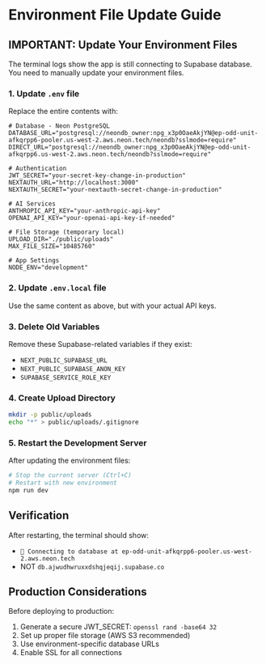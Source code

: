 # Environment File Update Guide

## IMPORTANT: Update Your Environment Files

The terminal logs show the app is still connecting to Supabase database. You need to manually update your environment files.

### 1. Update `.env` file

Replace the entire contents with:

```env
# Database - Neon PostgreSQL
DATABASE_URL="postgresql://neondb_owner:npg_x3p0OaeAkjYN@ep-odd-unit-afkqrpp6-pooler.us-west-2.aws.neon.tech/neondb?sslmode=require"
DIRECT_URL="postgresql://neondb_owner:npg_x3p0OaeAkjYN@ep-odd-unit-afkqrpp6.us-west-2.aws.neon.tech/neondb?sslmode=require"

# Authentication
JWT_SECRET="your-secret-key-change-in-production"
NEXTAUTH_URL="http://localhost:3000"
NEXTAUTH_SECRET="your-nextauth-secret-change-in-production"

# AI Services
ANTHROPIC_API_KEY="your-anthropic-api-key"
OPENAI_API_KEY="your-openai-api-key-if-needed"

# File Storage (temporary local)
UPLOAD_DIR="./public/uploads"
MAX_FILE_SIZE="10485760"

# App Settings
NODE_ENV="development"
```

### 2. Update `.env.local` file

Use the same content as above, but with your actual API keys.

### 3. Delete Old Variables

Remove these Supabase-related variables if they exist:
- `NEXT_PUBLIC_SUPABASE_URL`
- `NEXT_PUBLIC_SUPABASE_ANON_KEY`
- `SUPABASE_SERVICE_ROLE_KEY`

### 4. Create Upload Directory

```bash
mkdir -p public/uploads
echo "*" > public/uploads/.gitignore
```

### 5. Restart the Development Server

After updating the environment files:

```bash
# Stop the current server (Ctrl+C)
# Restart with new environment
npm run dev
```

## Verification

After restarting, the terminal should show:
- `🔗 Connecting to database at ep-odd-unit-afkqrpp6-pooler.us-west-2.aws.neon.tech`
- NOT `db.ajwudhwruxxdshqjeqij.supabase.co`

## Production Considerations

Before deploying to production:
1. Generate a secure JWT_SECRET: `openssl rand -base64 32`
2. Set up proper file storage (AWS S3 recommended)
3. Use environment-specific database URLs
4. Enable SSL for all connections
